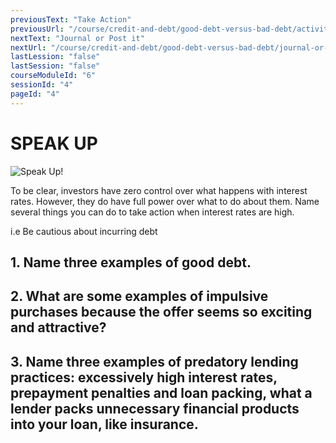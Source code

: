 ```yaml
---
previousText: "Take Action"
previousUrl: "/course/credit-and-debt/good-debt-versus-bad-debt/activities"
nextText: "Journal or Post it"
nextUrl: "/course/credit-and-debt/good-debt-versus-bad-debt/journal-or-post-it"
lastLession: "false"
lastSession: "false"
courseModuleId: "6"
sessionId: "4"
pageId: "4"
---
```



# SPEAK UP

![Speak Up!](/assets/img/lets-talk-about-it.png)

To be clear, investors have zero control over what happens with interest rates. However, they do have full power over what to do about them. Name several things you can do to take action when interest rates are high.

i.e Be cautious about incurring debt

## 1. Name three examples of good debt.

<sparkle-feed-post assignment-name="Name three examples of good debt." ></sparkle-feed-post>

## 2. What are some examples of impulsive purchases because the offer seems so exciting and attractive?

<sparkle-feed-post assignment-name="What are some examples of impulsive purchases because the offer seems so exciting and attractive?" ></sparkle-feed-post>

## 3. Name three examples of predatory lending practices: excessively high interest rates, prepayment penalties and loan packing, what a lender packs unnecessary financial products into your loan, like insurance.

<sparkle-feed-post assignment-name="Name three examples of predatory lending practices: excessively high interest rates, prepayment penalties and loan packing, what a lender packs unnecessary financial products into your loan, like insurance." ></sparkle-feed-post>

